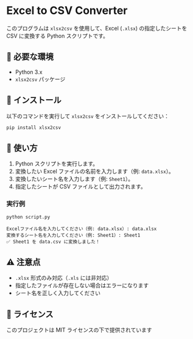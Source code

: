 # Excel to CSV Converter

このプログラムは `xlsx2csv` を使用して、Excel (`.xlsx`) の指定したシートを CSV に変換する Python スクリプトです。

## 📌 必要な環境

- Python 3.x
- `xlsx2csv` パッケージ

## 🔧 インストール

以下のコマンドを実行して `xlsx2csv` をインストールしてください：

```sh
pip install xlsx2csv
```

## 🚀 使い方

1. Python スクリプトを実行します。
2. 変換したい Excel ファイルの名前を入力します（例: `data.xlsx`）。
3. 変換したいシート名を入力します（例: `Sheet1`）。
4. 指定したシートが CSV ファイルとして出力されます。

### 実行例

```sh
python script.py
```

```
Excelファイル名を入力してください（例: data.xlsx）: data.xlsx
変換するシート名を入力してください（例: Sheet1）: Sheet1
✅ Sheet1 を data.csv に変換しました！
```

## ⚠ 注意点

- `.xlsx` 形式のみ対応（`.xls` には非対応）
- 指定したファイルが存在しない場合はエラーになります
- シート名を正しく入力してください

## 📜 ライセンス

このプロジェクトは MIT ライセンスの下で提供されています


